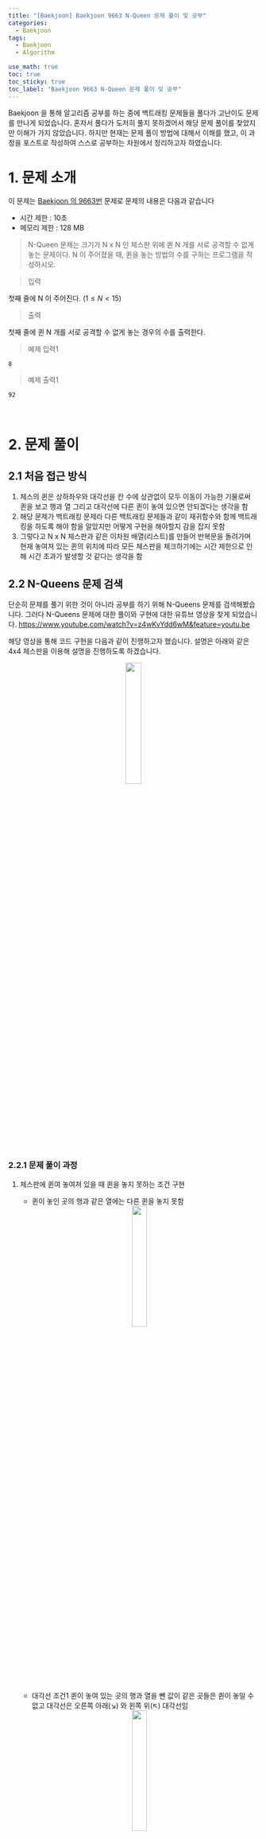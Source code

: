 ```yaml
---
title: "[Baekjoon] Baekjoon 9663 N-Queen 문제 풀이 및 공부"
categories:
  - Baekjoon
tags:
  - Baekjoon
  - Algorithm

use_math: true
toc: true
toc_sticky: true
toc_label: "Baekjoon 9663 N-Queen 문제 풀이 및 공부"
---
```


Baekjoon 을 통해 알고리즘 공부를 하는 중에 백트래킹 문제들을 풀다가 고난이도 문제를 만나게 되었습니다. 혼자서 풀다가 도저히 풀지 못하겠어서 해당 문제 풀이를 찾았지만 이해가 가지 않았습니다. 하지만 현재는 문제 풀이 방법에 대해서 이해를 했고, 이 과정을 포스트로 작성하여 스스로 공부하는 차원에서 정리하고자 하였습니다.

# 1. 문제 소개

이 문제는 [Baekjoon 의 9663번](https://www.acmicpc.net/problem/9663) 문제로 문제의 내용은 다음과 같습니다

- 시간 제한 : 10초
- 메모리 제한 : 128 MB

> N-Queen 문제는 크기가 N x N 인 체스판 위에 퀸 N 개를 서로 공격할 수 없게 놓는 문제이다.
> N 이 주어졌을 때, 퀸을 놓는 방법의 수를 구하는 프로그램을 작성하시오.

> 입력

첫째 줄에 N 이 주어진다. ($1 \le N \lt 15$)

> 출력

첫째 줄에 퀸 N 개를 서로 공격할 수 없게 놓는 경우의 수를 출력한다.

> 예제 입력1

```
8
```

> 예제 출력1

```
92
```

<br>

# 2. 문제 풀이

## 2.1 처음 접근 방식

1. 체스의 퀸은 상하좌우와 대각선을 칸 수에 상관없이 모두 이동이 가능한 기물로써 퀸을 보고 행과 열 그리고 대각선에 다른 퀸이 놓여 있으면 안되겠다는 생각을 함
2. 해당 문제가 백트래킹 문제라 다른 백트래킹 문제들과 같이 재귀함수와 함께 백트래킹을 하도록 해야 함을 알았지만 어떻게 구현을 해야할지 감을 잡지 못함
3. 그렇다고 N x N 체스판과 같은 이차원 배열(리스트)를 만들어 반복문을 돌려가며 현재 놓여져 있는 퀸의 위치에 따라 모든 체스판을 체크하기에는 시간 제한으로 인해 시간 초과가 발생할 것 같다는 생각을 함

## 2.2 N-Queens 문제 검색

단순히 문제를 풀기 위한 것이 아니라 공부를 하기 위해 N-Queens 문제를 검색해봤습니다. 그러다 N-Queens 문제에 대한 풀이와 구현에 대한 유튜브 영상을 찾게 되었습니다.
<https://www.youtube.com/watch?v=z4wKvYdd6wM&feature=youtu.be>   

해당 영상을 통해 코드 구현을 다음과 같이 진행하고자 했습니다. 설명은 아래와 같은 4x4 체스판을 이용해 설명을 진행하도록 하겠습니다.

<div align="center">
<img src="/assets/images/baekjoon/9663/4x4.png" width="25%" hegiht="20%">
</div>

### 2.2.1 문제 풀이 과정

1. 체스판에 퀸여 놓여져 있을 때 퀸을 놓지 못하는 조건 구현

	- 퀸이 놓인 곳의 행과 같은 열에는 다른 퀸을 놓지 못함

	<div align="center">
	<img src="/assets/images/baekjoon/9663/row_col.png" width="25%" hegiht="20%">
	</div>

	- 대각선 조건1 퀸이 놓여 있는 곳의 행과 열을 뺀 값이 같은 곳들은 퀸이 놓일 수 없고 대각선은 오른쪽 아래(↘) 와 왼쪽 위(↖) 대각선임

	<div align="center">
	<img src="/assets/images/baekjoon/9663/diag1.png" width="25%" hegiht="20%">
	</div>

	- 대각선 조건2 퀸이 놓여 있는 곳의 행과 열을 더한 값이 같은 곳들은 퀸이 놓일 수 없고 대각선은 왼쪽 아래(↙) 와 오른쪽 위(↗) 대각선임

	<div align="center">
	<img src="/assets/images/baekjoon/9663/diag2.png" width="25%" hegiht="20%">
	</div>


2. 1번의 조건들과 함께 백트래킹을 이용해 구현

```python

cnt = 0

def n_queens (i, col):

    n = len(col)-1

    # 현재 행의 위치에 퀸을 놓았을 때 퀸을 놓을 수 있다면
    if (promising(i, col)):

    	# 현재 행이 마지막 행이라면
        if (i == n):
            global cnt
            cnt+=1
            return
        else: # 현재 행이 마지막 행이 아니라면 1~n 까지 열 체크
            for j in range(1, n+1):
                col[i+1] = j
                n_queens(i+1, col)

# i 행에 대해서 퀸을 놓을 수 있는지 못 놓는지 판별 하는 함수
def promising (i, col):
    k = 1
    flag = True

    """
    col 리스트에서 index 는 행을 의미하고, col 의 각 index 값에는 열이 저장됨

    """

    while (k < i and flag):

    	# col[i] == col[k] -> i 번째 행과 k 번째 행의 값이 같다는 것은 같은 열에 퀸이 놓여 있다는 것
    	# abs(col[i] - col[k] == (i-k)) -> 모든 방향의 대각선을 검사하기 위한 조건
        if (col[i] == col[k] or abs(col[i] - col[k]) == (i - k)):
            flag = False
        k += 1
    return flag

n = int(input())
col = [0] * (n+1)

n_queens(0, col)

print(cnt)

```

### 2.2.2 문제

찾은 유투브 영상을 토대로 구현한 코드에 예제 값을 넣으면 정답을 도출하는 것을 확인했습니다. 하지만 baekjoon 에 이 코드를 제출하니 시간 초과로 인해 오답이라는 결과를 받았습니다. 아마도 n_queens 함수에서 모든 열에 대해서 확인을 하면서 백트래킹을 위해 n_queens 를 부르는 것과 현재 행에 대해서 퀸을 놓을 수 있는지 확인하는 promising 함수에서 매번 n 번 만큼 반복하기 때문에 시간 초과가 나는 것 같습니다.

## 2.3 다른 방식으로 접근

시간 초과 문제를 해결하기 위해 다른 방식으로 접근을 하기로 했습니다. 현재 행에 퀸을 놓을 수 있는지 확인하는 것을 $O(1)$ 시간안에 해결을 해야 하는데 이에 대한 방법으로는 같은 열에 놓을 수 있는지 체크하는 리스트와 오른쪽 아래와 왼쪽 아래 대각선에 놓을 수 있을지 체크하는 두 개의 리스트를 이용하는 방식을 이용했습니다.   

즉 총 3개의 리스트를 이용해 각 리스트에 index 로 접근하는 방식을 이용했습니다. 코드는 다음과 같습니다.

```python
def solve_n_queen(n):

    cnt = 0
    cols = [False] * n # 열 체크를 위한 리스트
    diag1 = [False] * (2*n) # 왼쪽 아래 대각선 체크를 위한 리스트
    diag2 = [False] * (2*n) # 오른쪽 아래 대각선 체크를 위한 리스트

    def backtrack(row):
        nonlocal cnt

        # 현재 행이 마지막 행이면 cnt 하나 증가시키고 함수 종료
        if row == n:
            cnt+=1
            return

        #0부터 n-1 까지 열을 검사
        for col in range(n):

            # 오른쪽 아래 대각선, 왼쪽 아래 대각선, 열이 모두 False 이면 퀸을 놓을 수 있음
            if cols[col] == diag1[row+col] == diag2[row-col] == False:

                # 퀸을 놓고
                cols[col] = diag1[row+col] = diag2[row-col] = True

                # 백트래킹 진행
                backtrack(row+1)

                # 놓은 퀸을 제거
                cols[col] = diag1[row+col] = diag2[row-col] = False

    backtrack(0)
    return cnt

n = int(input())
print(solve_n_queen(n))
```

대각선 체크를 위한 리스트이 크기를 2n 으로 하는 이유는 행과 열의 값을 더한 값이 0, 1, 2, 3, 4, 5, 6 총 7개가 될 수 있기 때문입니다. 그래서 정확하게는 2n-1 로 해야 하지만 2n 으로 해도 메모리의 여유가 충분하기 때문에 저는 2n 으로 하였습니다.

위 코드를 통해 baekjoon 에서 9663 번 문제가 맞았다는 결과를 받았습니다.

<div align="center">
<img src="/assets/images/baekjoon/9663/result.png" width="50%" hegiht="40%">
</div>

<br>

# 3. 마치며

baekjoon 의 백트래킹 문제인 N-Queens 문제에 대해서 알아보고 백트레킹에 대해서도 조금 공부를 해보았습니다. 저는 이전부터 경우의 수, 브루트 포스, 백트레킹 알고리즘 문제에 좀 많이 약했습니다. 그래서 특히 이번 문제를 풀면서 정말 많은 시간을 들였습니다만 혼자 풀지 못했습니다. 그래도 이번 문제를 계기로 백트레킹과 백트레킹 문제에 대해서 어느 정도 이해가 되었으며 이후에는 따로 브루트포스와 백트레킹에 대한 개념 정리에 대한 포스트로 업로드할 생각입니다. 또한 제가 부족한 문제들을 더 많이 풀어보고자 합니다. 앞으로도 이번과 같이 막히는 문제들 혹은 공부가 필요하다고 생각되는 문제들이 있다면 포스트로 정리하며 공부를 하고자 합니다.
그럼 긴 긁 읽어 주셔서 감사드리며 궁금한 사항, 잘못된 내용, 오타 등이 있을 경우 댓글로 알려주시길 바랍니다.